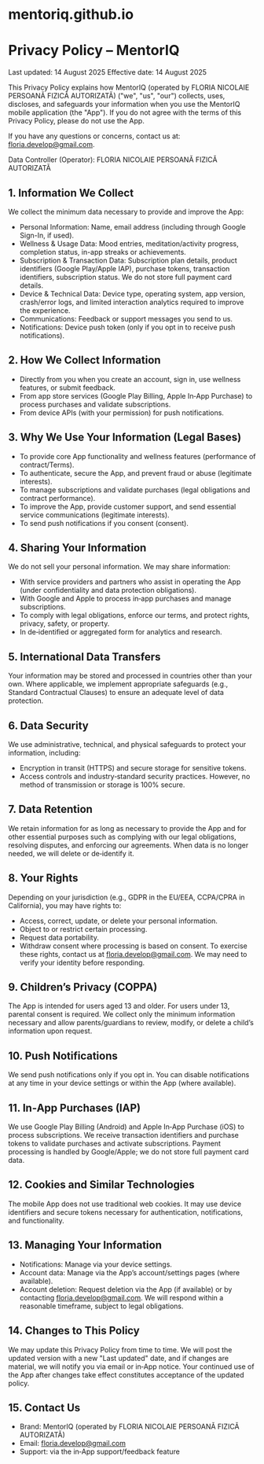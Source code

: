 # mentoriq.github.io

# Privacy Policy – MentorIQ

Last updated: 14 August 2025
Effective date: 14 August 2025

This Privacy Policy explains how MentorIQ (operated by FLORIA NICOLAIE PERSOANĂ FIZICĂ AUTORIZATĂ) ("we", "us", "our") collects, uses, discloses, and safeguards your information when you use the MentorIQ mobile application (the "App"). If you do not agree with the terms of this Privacy Policy, please do not use the App.

If you have any questions or concerns, contact us at: floria.develop@gmail.com.

Data Controller (Operator): FLORIA NICOLAIE PERSOANĂ FIZICĂ AUTORIZATĂ

## 1. Information We Collect
We collect the minimum data necessary to provide and improve the App:

- Personal Information: Name, email address (including through Google Sign-In, if used).
- Wellness & Usage Data: Mood entries, meditation/activity progress, completion status, in-app streaks or achievements.
- Subscription & Transaction Data: Subscription plan details, product identifiers (Google Play/Apple IAP), purchase tokens, transaction identifiers, subscription status. We do not store full payment card details.
- Device & Technical Data: Device type, operating system, app version, crash/error logs, and limited interaction analytics required to improve the experience.
- Communications: Feedback or support messages you send to us.
- Notifications: Device push token (only if you opt in to receive push notifications).

## 2. How We Collect Information
- Directly from you when you create an account, sign in, use wellness features, or submit feedback.
- From app store services (Google Play Billing, Apple In‑App Purchase) to process purchases and validate subscriptions.
- From device APIs (with your permission) for push notifications.

## 3. Why We Use Your Information (Legal Bases)
- To provide core App functionality and wellness features (performance of contract/Terms).
- To authenticate, secure the App, and prevent fraud or abuse (legitimate interests).
- To manage subscriptions and validate purchases (legal obligations and contract performance).
- To improve the App, provide customer support, and send essential service communications (legitimate interests).
- To send push notifications if you consent (consent).

## 4. Sharing Your Information
We do not sell your personal information. We may share information:
- With service providers and partners who assist in operating the App (under confidentiality and data protection obligations).
- With Google and Apple to process in‑app purchases and manage subscriptions.
- To comply with legal obligations, enforce our terms, and protect rights, privacy, safety, or property.
- In de‑identified or aggregated form for analytics and research.

## 5. International Data Transfers
Your information may be stored and processed in countries other than your own. Where applicable, we implement appropriate safeguards (e.g., Standard Contractual Clauses) to ensure an adequate level of data protection.

## 6. Data Security
We use administrative, technical, and physical safeguards to protect your information, including:
- Encryption in transit (HTTPS) and secure storage for sensitive tokens.
- Access controls and industry‑standard security practices.
However, no method of transmission or storage is 100% secure.

## 7. Data Retention
We retain information for as long as necessary to provide the App and for other essential purposes such as complying with our legal obligations, resolving disputes, and enforcing our agreements. When data is no longer needed, we will delete or de‑identify it.

## 8. Your Rights
Depending on your jurisdiction (e.g., GDPR in the EU/EEA, CCPA/CPRA in California), you may have rights to:
- Access, correct, update, or delete your personal information.
- Object to or restrict certain processing.
- Request data portability.
- Withdraw consent where processing is based on consent.
To exercise these rights, contact us at floria.develop@gmail.com. We may need to verify your identity before responding.

## 9. Children’s Privacy (COPPA)
The App is intended for users aged 13 and older. For users under 13, parental consent is required. We collect only the minimum information necessary and allow parents/guardians to review, modify, or delete a child’s information upon request.

## 10. Push Notifications
We send push notifications only if you opt in. You can disable notifications at any time in your device settings or within the App (where available).

## 11. In‑App Purchases (IAP)
We use Google Play Billing (Android) and Apple In‑App Purchase (iOS) to process subscriptions. We receive transaction identifiers and purchase tokens to validate purchases and activate subscriptions. Payment processing is handled by Google/Apple; we do not store full payment card data.

## 12. Cookies and Similar Technologies
The mobile App does not use traditional web cookies. It may use device identifiers and secure tokens necessary for authentication, notifications, and functionality.

## 13. Managing Your Information
- Notifications: Manage via your device settings.
- Account data: Manage via the App’s account/settings pages (where available).
- Account deletion: Request deletion via the App (if available) or by contacting floria.develop@gmail.com. We will respond within a reasonable timeframe, subject to legal obligations.

## 14. Changes to This Policy
We may update this Privacy Policy from time to time. We will post the updated version with a new "Last updated" date, and if changes are material, we will notify you via email or in‑App notice. Your continued use of the App after changes take effect constitutes acceptance of the updated policy.

## 15. Contact Us
- Brand: MentorIQ (operated by FLORIA NICOLAIE PERSOANĂ FIZICĂ AUTORIZATĂ)
- Email: floria.develop@gmail.com
- Support: via the in‑App support/feedback feature
